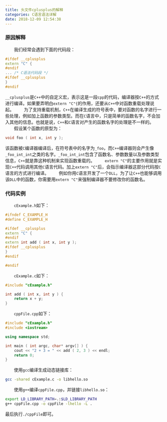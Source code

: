 ```yaml
---
title: 头文件cplusplus的解释
categories: C语言语法详解
date: 2018-12-09 12:54:38
---
```

### 原因解释

&emsp;&emsp;我们经常会遇到下面的代码段：<!--more-->

``` cpp
#ifdef __cplusplus
extern "C" {
#endif
... /* C语法代码段 */
#ifdef __cplusplus
}
#endif
```

`__cplusplus`是`C++`中的自定义宏，表示这是一段`cpp`的代码，编译器按`C++`的方式进行编译。如果要弄明白`extern "C"{`的作用，还要从`C++`中对函数重载处理说起。
&emsp;&emsp;为了支持重载机制，`C++`在编译生成的符号表中，要对函数的名字进行一些处理，例如加上函数的参数类型。而在`C`语言中，只是简单的函数名字，不会加入其他的信息。也就是说，`C++`和`C`语言对产生的函数名字的处理是不一样的。
&emsp;&emsp;假设某个函数的原型为：

``` cpp
void foo ( int x, int y );
```

该函数被`C`编译器编译后，在符号表中的名字为`_foo`，而`C++`编译器则会产生像`_foo_int_int`之类的名字。`_foo_int_int`包含了函数名、参数数量以及参数类型信息，`C++`就是靠这种机制来实现函数重载的。
&emsp;&emsp;`extern "C"`的主要作用就是实现`C++`代码调用其他`C`语言代码。加上`extern "C"`后，会指示编译器这部分代码按`C`语言的方式进行编译。
&emsp;&emsp;例如你用`C`语言开发了一个`DLL`，为了让`C++`也能够调用该`DLL`中的函数，你需要用`extern "C"`来强制编译器不要修改你的函数名。

### 代码实例

&emsp;&emsp;`cExample.h`如下：

``` cpp
#ifndef C_EXAMPLE_H
#define C_EXAMPLE_H

#ifdef __cplusplus
extern "C" {
#endif
extern int add ( int x, int y );
#ifdef __cplusplus
}
#endif

#endif
```

&emsp;&emsp;`cExample.c`如下：

``` cpp
#include "cExample.h"

int add ( int x, int y ) {
    return x + y;
}
```

&emsp;&emsp;`cppFile.cpp`如下：

``` cpp
#include "cExample.h"
#include <iostream>

using namespace std;

int main ( int argc, char* argv[] ) {
    cout << "2 + 3 = " << add ( 2, 3 ) << endl;
    return 0;
}
```

&emsp;&emsp;使用`gcc`编译生成动态链接库：

``` bash
gcc -shared cExample.c -o libhello.so
```

&emsp;&emsp;使用`g++`编译`cppFile.cpp`，并链接`libhello.so`：

``` bash
export LD_LIBRARY_PATH=.:$LD_LIBRARY_PATH
g++ cppFile.cpp -o cppFile -lhello -L .
```

最后执行`./cppFile`即可。